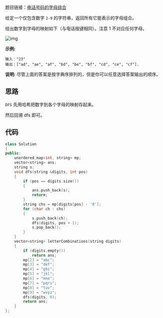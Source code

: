 题目链接：[电话号码的字母组合](https://leetcode-cn.com/problems/letter-combinations-of-a-phone-number/)

给定一个仅包含数字 `2-9` 的字符串，返回所有它能表示的字母组合。

给出数字到字母的映射如下（与电话按键相同）。注意 1 不对应任何字母。

![img](https://assets.leetcode-cn.com/aliyun-lc-upload/original_images/17_telephone_keypad.png)

**示例:**

```
输入："23"
输出：["ad", "ae", "af", "bd", "be", "bf", "cd", "ce", "cf"].
```

**说明:**
尽管上面的答案是按字典序排列的，但是你可以任意选择答案输出的顺序。

## 思路

`DFS` 先用哈希把数字到各个字母的映射存起来。

然后回溯 dfs 即可。

## 代码

```cpp
class Solution
{
public:
    unordered_map<int, string> mp;
    vector<string> ans;
    string s;
    void dfs(string &digits, int pos)
    {
        if (pos == digits.size())
        {
            ans.push_back(s);
            return;
        }
        string chs = mp[digits[pos] - '0'];
        for (char ch : chs)
        {
            s.push_back(ch);
            dfs(digits, pos + 1);
            s.pop_back();
        }
    }
    vector<string> letterCombinations(string digits)
    {
        if (digits.empty())
            return ans;
        mp[2] = "abc";
        mp[3] = "def";
        mp[4] = "ghi";
        mp[5] = "jkl";
        mp[6] = "mno";
        mp[7] = "pqrs";
        mp[8] = "tuv";
        mp[9] = "wxyz";
        dfs(digits, 0);
        return ans;
    }
};
```

